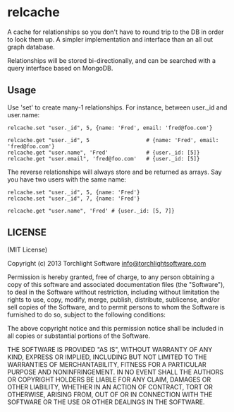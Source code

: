 # relcache

A cache for relationships so you don't have to round trip to the DB in order to look them up.  A simpler implementation and interface than an all out graph database.

Relationships will be stored bi-directionally, and can be searched with a query interface based on MongoDB.

## Usage

Use 'set' to create many-1 relationships.  For instance, between user._id and user.name:

```coffee-script
relcache.set "user._id", 5, {name: 'Fred', email: 'fred@foo.com'}

relcache.get "user._id", 5                  # {name: 'Fred', email: 'fred@foo.com'}
relcache.get "user.name", 'Fred'            # {user._id: [5]}
relcache.get "user.email", 'fred@foo.com'   # {user._id: [5]}
```

The reverse relationships will always store and be returned as arrays.  Say you have two users with the same name:

```coffee-script
relcache.set "user._id", 5, {name: 'Fred'}
relcache.set "user._id", 7, {name: 'Fred'}

relcache.get "user.name", 'Fred' # {user._id: [5, 7]}
```

## LICENSE

(MIT License)

Copyright (c) 2013 Torchlight Software <info@torchlightsoftware.com>

Permission is hereby granted, free of charge, to any person obtaining
a copy of this software and associated documentation files (the
"Software"), to deal in the Software without restriction, including
without limitation the rights to use, copy, modify, merge, publish,
distribute, sublicense, and/or sell copies of the Software, and to
permit persons to whom the Software is furnished to do so, subject to
the following conditions:

The above copyright notice and this permission notice shall be
included in all copies or substantial portions of the Software.

THE SOFTWARE IS PROVIDED "AS IS", WITHOUT WARRANTY OF ANY KIND,
EXPRESS OR IMPLIED, INCLUDING BUT NOT LIMITED TO THE WARRANTIES OF
MERCHANTABILITY, FITNESS FOR A PARTICULAR PURPOSE AND
NONINFRINGEMENT. IN NO EVENT SHALL THE AUTHORS OR COPYRIGHT HOLDERS BE
LIABLE FOR ANY CLAIM, DAMAGES OR OTHER LIABILITY, WHETHER IN AN ACTION
OF CONTRACT, TORT OR OTHERWISE, ARISING FROM, OUT OF OR IN CONNECTION
WITH THE SOFTWARE OR THE USE OR OTHER DEALINGS IN THE SOFTWARE.
